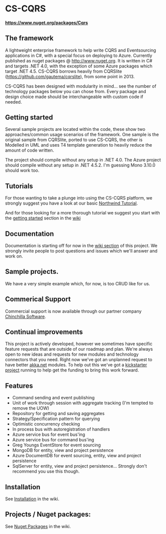 # CS-CQRS
#### https://www.nuget.org/packages/Cqrs

## The framework
A lightweight enterprise framework to help write CQRS and Eventsourcing applications in C#, with a special focus on deploying to Azure. Currently published as nuget packages @ http://www.nuget.org. It is written in C# and targets .NET 4.0, with the exception of some Azure packages which target .NET 4.5. CS-CQRS borrows heavily from CQRSlite (https://github.com/gautema/cqrslite), from some point in 2013.

CS-CQRS has been designed with modularity in mind... see the number of technology packages below you can chose from. Every package and design choice made should be interchangeable with custom code if needed.

## Getting started
Several sample projects are located within the code, these show two approaches/common usage scenarios of the framework. One sample is the original sample from CQRSlite, ported to use CS-CQRS, the other is Modelled in UML and uses T4 template generation to heavily reduce the amount of code written.

The project should compile without any setup in .NET 4.0. The Azure project should compile without any setup in .NET 4.5.2. I'm guessing Mono 3.10.0 should work too.

## Tutorials
For those wanting to take a plunge into using the CS-CQRS platform, we strongly suggest you have a look at our basic [Northwind Tutorial](https://github.com/Chinchilla-Software-Com/CQRS/wiki/Tutorial-0:-Quick-Northwind-sample.).

And for those looking for a more thorough tutorial we suggest you start with the [getting started](https://github.com/Chinchilla-Software-Com/CQRS/wiki/Getting-Started) section in the [wiki](https://github.com/Chinchilla-Software-Com/CQRS/wiki)

## Documentation
Documentation is starting off for now in the [wiki section](https://github.com/Chinchilla-Software-Com/CQRS/wiki) of this project. We strongly invite people to post questions and issues which we'll answer and work on.

## Sample projects.
We have a very simple example which, for now, is too CRUD like for us. 

## Commerical Support
Commercial support is now available through our partner company [Chinchilla Software](http://www.chinchillasoftware.com).

## Continual improvements
This project is actively developed, however we sometimes have specific feature requests that are outside of our roadmap and plan. We're always open to new ideas and requests for new modules and technology connectors that you need. Right now we've got an unplanned request to have better [akka.net](http://getakka.net) modules. To help out this we've got a [kickstarter project](https://www.kickstarter.com/projects/chinchilla-software/cqrs-for-akknet) running to help get the funding to bring this work forward.

## Features
* Command sending and event publishing
* Unit of work through session with aggregate tracking (I'm tempted to remove the UOW)
* Repository for getting and saving aggregates
* Strategy/Specification pattern for querying
* Optimistic concurrency checking
* In process bus with autoregistration of handlers
* Azure service bus for event bus'ing
* Azure service bus for command bus'ing
* Greg Youngs EventStore for event sourcing
* MongoDB for entity, view and project persistence
* Azure DocumentDB for event sourcing, entity, view and project persistence
* SqlServer for entity, view and project persistence... Strongly don't recommend you use this though.

## Installation
See [Installation](https://github.com/Chinchilla-Software-Com/CQRS/wiki/Installation) in the wiki.


## Projects / Nuget packages:

See [Nuget Packages](https://github.com/Chinchilla-Software-Com/CQRS/wiki/Nuget-Packages) in the wiki.
